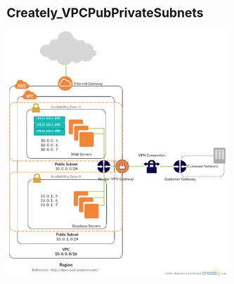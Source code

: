 # Creately_VPCPubPrivateSubnets


![alt text](https://github.com/gurdeepsira/Creately_VPCPubPrivateSubnets/blob/master/VPC.png)


